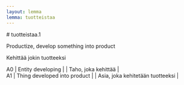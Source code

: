 ```yaml
---
layout: lemma
lemma: tuotteistaa
---
```


<div class="sense">
# <span class="sensename">tuotteistaa.1</span>

<span class="description">Productize, develop something into product</span>

<span class="description">Kehittää jokin tuotteeksi</span>

A0 | Entity developing |   | Taho, joka kehittää |  
A1 | Thing developed into product |   | Asia, joka kehitetään tuotteeksi |  

</div>

